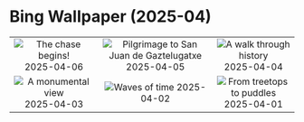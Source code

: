 # Bing Wallpaper (2025-04)

|  |  |  |
|:---:|:---:|:---:|
| ![](https://www.bing.com/th?id=OHR.SpottedDolphins_EN-IN9911189149_400x240.jpg "The chase begins!") 2025-04-06 | ![](https://www.bing.com/th?id=OHR.GaztelugatxeSunset_EN-IN9783802550_400x240.jpg "Pilgrimage to San Juan de Gaztelugatxe") 2025-04-05 | ![](https://www.bing.com/th?id=OHR.HumayunsTomb_EN-IN9625838128_400x240.jpg "A walk through history") 2025-04-04 |
| ![](https://www.bing.com/th?id=OHR.KanyakumariSunrise_EN-IN5756215519_400x240.jpg "A monumental view") 2025-04-03 | ![](https://www.bing.com/th?id=OHR.UtahBadlands_EN-IN2081384937_400x240.jpg "Waves of time") 2025-04-02 | ![](https://www.bing.com/th?id=OHR.TicanFrog_EN-IN0941028255_400x240.jpg "From treetops to puddles") 2025-04-01 |
